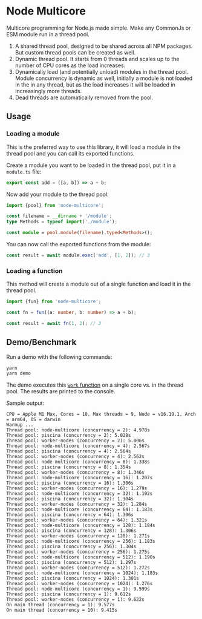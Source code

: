 # Node Multicore

Multicore programming for Node.js made simple. Make any CommonJs or ESM module
run in a thread pool.

1. A shared thread pool, designed to be shared across all NPM packages. But
   custom thread pools can be created as well.
1. Dynamic thread pool. It starts from 0 threads and scales up to the number of
   CPU cores as the load increases.
1. Dynamically load (and potentially unload) modules in the thread pool. Module
   concurrency is dynamic as well, initially a module is not loaded in the in
   any thread, but as the load increases it will be loaded in increasingly more
   threads.
1. Dead threads are automatically removed from the pool.


## Usage

### Loading a module

This is the preferred way to use this library, it will load a module in the
thread pool and you can call its exported functions.

Create a module you want to be loaded in the thread pool, put it in a `module.ts` file:

```ts
export const add = ([a, b]) => a + b;
```

Now add your module to the thread pool:

```ts
import {pool} from 'node-multicore';

const filename = __dirname + '/module';
type Methods = typeof import('./module');

const module = pool.module(filename).typed<Methods>();
```

You can now call the exported functions from the module:

```ts
const result = await module.exec('add', [1, 2]); // 3
```


### Loading a function

This method will create a module out of a single function and load it in the
thread pool.

```ts
import {fun} from 'node-multicore';

const fn = fun((a: number, b: number) => a + b);

const result = await fn(1, 2); // 3
```


## Demo/Benchmark

Run a demo with the following commands:

```bash
yarn
yarn demo
```

The demo executes this [`work` function](demo/module.js) on a single core vs.
in the thread pool. The results are printed to the console.

Sample output:

```
CPU = Apple M1 Max, Cores = 10, Max threads = 9, Node = v16.19.1, Arch = arm64, OS = darwin
Warmup ...
Thread pool: node-multicore (concurrency = 2): 4.978s
Thread pool: piscina (concurrency = 2): 5.028s
Thread pool: worker-nodes (concurrency = 2): 5.006s
Thread pool: node-multicore (concurrency = 4): 2.567s
Thread pool: piscina (concurrency = 4): 2.564s
Thread pool: worker-nodes (concurrency = 4): 2.562s
Thread pool: node-multicore (concurrency = 8): 1.338s
Thread pool: piscina (concurrency = 8): 1.354s
Thread pool: worker-nodes (concurrency = 8): 1.346s
Thread pool: node-multicore (concurrency = 16): 1.207s
Thread pool: piscina (concurrency = 16): 1.306s
Thread pool: worker-nodes (concurrency = 16): 1.279s
Thread pool: node-multicore (concurrency = 32): 1.192s
Thread pool: piscina (concurrency = 32): 1.304s
Thread pool: worker-nodes (concurrency = 32): 1.284s
Thread pool: node-multicore (concurrency = 64): 1.183s
Thread pool: piscina (concurrency = 64): 1.306s
Thread pool: worker-nodes (concurrency = 64): 1.321s
Thread pool: node-multicore (concurrency = 128): 1.184s
Thread pool: piscina (concurrency = 128): 1.306s
Thread pool: worker-nodes (concurrency = 128): 1.271s
Thread pool: node-multicore (concurrency = 256): 1.183s
Thread pool: piscina (concurrency = 256): 1.304s
Thread pool: worker-nodes (concurrency = 256): 1.275s
Thread pool: node-multicore (concurrency = 512): 1.190s
Thread pool: piscina (concurrency = 512): 1.297s
Thread pool: worker-nodes (concurrency = 512): 1.272s
Thread pool: node-multicore (concurrency = 1024): 1.183s
Thread pool: piscina (concurrency = 1024): 1.301s
Thread pool: worker-nodes (concurrency = 1024): 1.276s
Thread pool: node-multicore (concurrency = 1): 9.599s
Thread pool: piscina (concurrency = 1): 9.612s
Thread pool: worker-nodes (concurrency = 1): 9.622s
On main thread (concurrency = 1): 9.577s
On main thread (concurrency = 10): 9.415s
```
